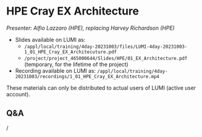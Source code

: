 # HPE Cray EX Architecture

*Presenter: Alfio Lazzaro (HPE), replacing Harvey Richardson (HPE)*

<!--
Course materials will be provided during and after the course.
-->

-   Slides available on LUMI as:
    -   `/appl/local/training/4day-20231003/files/LUMI-4day-20231003-1_01_HPE_Cray_EX_Architecuture.pdf`
    -   `/project/project_465000644/Slides/HPE/01_EX_Architecture.pdf` (temporary, for the lifetime of the project)
-   Recording available on LUMI as:
    `/appl/local/training/4day-20231003/recordings/1_01_HPE_Cray_EX_Architecture.mp4`

These materials can only be distributed to actual users of LUMI (active user account).

## Q&A

/

